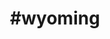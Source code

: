 ---
title: "#wyoming"
hashtag: "wyoming"
tags:
  - State
  - States I have visited
  - United States
---